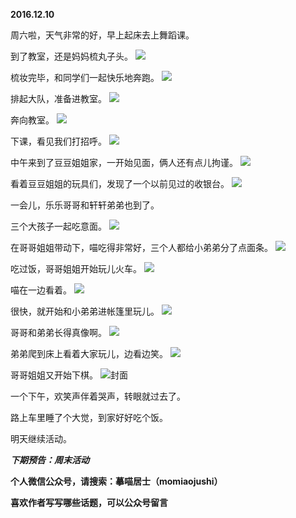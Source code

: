 
**2016.12.10**

周六啦，天气非常的好，早上起床去上舞蹈课。

到了教室，还是妈妈梳丸子头。
![](https://pic2.zhimg.com/v2-432ca58ed7d8da56005678dd998ef794.jpg)


梳妆完毕，和同学们一起快乐地奔跑。
![](https://pic3.zhimg.com/v2-157228cefdbce76127e5a5f10b262b8f.jpg)


排起大队，准备进教室。
![](https://pic4.zhimg.com/v2-1a1507e7547cf910a3baf92ad36369f5.jpg)


奔向教室。
![](https://pic4.zhimg.com/v2-5bc3a20eefcc9a63a2032727cd4776c6.jpg)


下课，看见我们打招呼。
![](https://pic1.zhimg.com/v2-982624d5265e9d1abfdd3a7eba459600.jpg)


中午来到了豆豆姐姐家，一开始见面，俩人还有点儿拘谨。
![](https://pic2.zhimg.com/v2-e0e2ddf8a391831391b8e7f68ded5e92.jpg)


看着豆豆姐姐的玩具们，发现了一个以前见过的收银台。
![](https://pic3.zhimg.com/v2-3bc064b42700a1ab2077c7b1e886faf6.jpg)


一会儿，乐乐哥哥和轩轩弟弟也到了。

三个大孩子一起吃意面。
![](https://pic4.zhimg.com/v2-945baca2692ae4ebe77f60628775086d.jpg)


在哥哥姐姐带动下，喵吃得非常好，三个人都给小弟弟分了点面条。
![](https://pic2.zhimg.com/v2-f10825fbd168fec1b06ebc6adeb08c91.jpg)


吃过饭，哥哥姐姐开始玩儿火车。
![](https://pic2.zhimg.com/v2-bd33ac81560782631077022de9e867e6.jpg)


喵在一边看着。
![](https://pic3.zhimg.com/v2-fbb88388c20b75a0cbc85ce11cf030b9.jpg)


很快，就开始和小弟弟进帐篷里玩儿。
![](https://pic4.zhimg.com/v2-4667c5137554216469921a470bd320fa.jpg)


哥哥和弟弟长得真像啊。
![](https://pic2.zhimg.com/v2-04c1827bccd1f0755aed4ec957583aa6.jpg)


弟弟爬到床上看着大家玩儿，边看边笑。
![](https://pic2.zhimg.com/v2-0b4921004561dfe3458134fc6c6ae2a2.jpg)


哥哥姐姐又开始下棋。
![](https://pic1.zhimg.com/v2-7cf6cabd63c585a8b0223f5036c7ccb8.jpg)封面


一个下午，欢笑声伴着哭声，转眼就过去了。

路上车里睡了个大觉，到家好好吃个饭。

明天继续活动。


***下期预告：周末活动***


**个人微信公众号，请搜索：摹喵居士（momiaojushi）**

**喜欢作者写写哪些话题，可以公众号留言**
